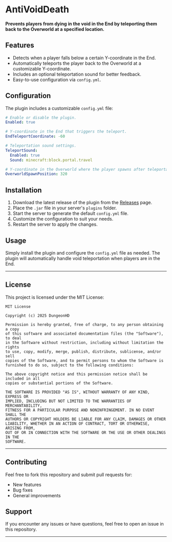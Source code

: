 # AntiVoidDeath

**Prevents players from dying in the void in the End by teleporting them back to the Overworld at a specified location.**

## Features
- Detects when a player falls below a certain Y-coordinate in the End.
- Automatically teleports the player back to the Overworld at a customizable Y-coordinate.
- Includes an optional teleportation sound for better feedback.
- Easy-to-use configuration via `config.yml`.

## Configuration
The plugin includes a customizable `config.yml` file:
```yaml
# Enable or disable the plugin.
Enabled: true

# Y-coordinate in the End that triggers the teleport.
EndTeleportCoordinate: -60

# Teleportation sound settings.
TeleportSound:
  Enabled: true
  Sound: minecraft:block.portal.travel

# Y-coordinate in the Overworld where the player spawns after teleportation.
OverworldSpawnPosition: 320
```

## Installation
1. Download the latest release of the plugin from the [Releases](#) page.
2. Place the `.jar` file in your server's `plugins` folder.
3. Start the server to generate the default `config.yml` file.
4. Customize the configuration to suit your needs.
5. Restart the server to apply the changes.

## Usage
Simply install the plugin and configure the `config.yml` file as needed. The plugin will automatically handle void teleportation when players are in the End.

---

## License
This project is licensed under the MIT License:

```
MIT License

Copyright (c) 2025 DungeonHD

Permission is hereby granted, free of charge, to any person obtaining a copy
of this software and associated documentation files (the "Software"), to deal
in the Software without restriction, including without limitation the rights
to use, copy, modify, merge, publish, distribute, sublicense, and/or sell
copies of the Software, and to permit persons to whom the Software is
furnished to do so, subject to the following conditions:

The above copyright notice and this permission notice shall be included in all
copies or substantial portions of the Software.

THE SOFTWARE IS PROVIDED "AS IS", WITHOUT WARRANTY OF ANY KIND, EXPRESS OR
IMPLIED, INCLUDING BUT NOT LIMITED TO THE WARRANTIES OF MERCHANTABILITY,
FITNESS FOR A PARTICULAR PURPOSE AND NONINFRINGEMENT. IN NO EVENT SHALL THE
AUTHORS OR COPYRIGHT HOLDERS BE LIABLE FOR ANY CLAIM, DAMAGES OR OTHER
LIABILITY, WHETHER IN AN ACTION OF CONTRACT, TORT OR OTHERWISE, ARISING FROM,
OUT OF OR IN CONNECTION WITH THE SOFTWARE OR THE USE OR OTHER DEALINGS IN THE
SOFTWARE.
```

---

## Contributing
Feel free to fork this repository and submit pull requests for:
- New features
- Bug fixes
- General improvements

## Support
If you encounter any issues or have questions, feel free to open an issue in this repository.

---
